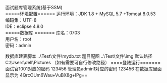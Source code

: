 面试题库管理系统(基于SSM)  
=====环境配置======
运行环境：JDK 1.8 + MySQL 5.7 +Tomcat 8.0.53  
编码集：UTF-8  
IDE：eclipse 4.8.0  
=====数据库 =======
库名：0703  
用户名：root  
密码：admin  

数据库建表脚本 ..\Test\文件\mydb.txt
题目配图 ..\Test\文件\img
默认路径C:\Users\dell\Pictures
（如有需要可自行修改路径）
====登陆运行=======
面试官1001对应的密码 123456
管理员admin1对应的密码 123456
在数据库里面显示为
4QrcOUm6Wau+VuBX8g+IPg==
